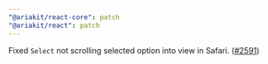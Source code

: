 ```yaml
---
"@ariakit/react-core": patch
"@ariakit/react": patch
---
```


Fixed `Select` not scrolling selected option into view in Safari. ([#2591](https://github.com/ariakit/ariakit/pull/2591))
